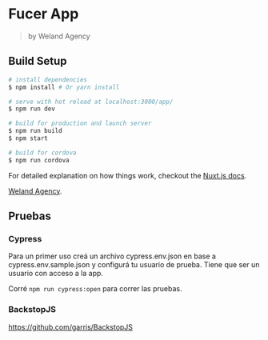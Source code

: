 # Fucer App

> by Weland Agency

## Build Setup

``` bash
# install dependencies
$ npm install # Or yarn install

# serve with hot reload at localhost:3000/app/
$ npm run dev

# build for production and launch server
$ npm run build
$ npm start

# build for cordova
$ npm run cordova

```


For detailed explanation on how things work, checkout the [Nuxt.js docs](https://github.com/nuxt/nuxt.js).

[Weland Agency](https://weland.com.ar/en/).

## Pruebas
### Cypress
Para un primer uso creá un archivo cypress.env.json en base a  cypress.env.sample.json y configurá tu usuario de prueba. Tiene que ser un usuario con acceso a la app.

Corré `npm run cypress:open` para correr las pruebas.

### BackstopJS
https://github.com/garris/BackstopJS
